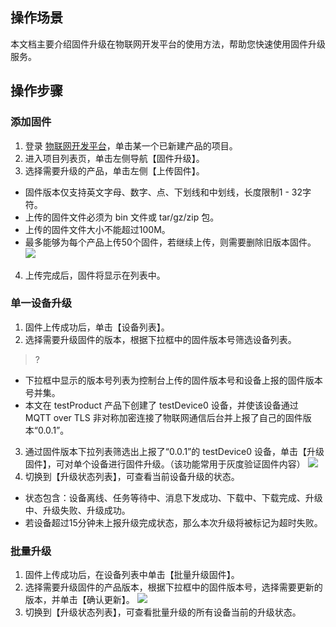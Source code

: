 
## 操作场景
本文档主要介绍固件升级在物联网开发平台的使用方法，帮助您快速使用固件升级服务。

## 操作步骤
### 添加固件
1. 登录 [物联网开发平台](https://console.cloud.tencent.com/iotexplorer)，单击某一个已新建产品的项目。
2. 进入项目列表页，单击左侧导航【固件升级】。
3. 选择需要升级的产品，单击左侧【上传固件】。
 - 固件版本仅支持英文字母、数字、点、下划线和中划线，长度限制1 - 32字符。
 - 上传的固件文件必须为 bin 文件或 tar/gz/zip 包。
 - 上传的固件文件大小不能超过100M。
 -  最多能够为每个产品上传50个固件，若继续上传，则需要删除旧版本固件。 
  ![](https://main.qcloudimg.com/raw/4a8fdd192fec74f4756caf79a95981b5.png)
4. 上传完成后，固件将显示在列表中。

### 单一设备升级

1. 固件上传成功后，单击【设备列表】。
2. 选择需要升级固件的版本，根据下拉框中的固件版本号筛选设备列表。
 >?
 - 下拉框中显示的版本号列表为控制台上传的固件版本号和设备上报的固件版本号并集。
 - 本文在 testProduct 产品下创建了 testDevice0 设备，并使该设备通过 MQTT over TLS 非对称加密连接了物联网通信后台并上报了自己的固件版本“0.0.1”。
3. 通过固件版本下拉列表筛选出上报了“0.0.1”的 testDevice0 设备，单击【升级固件】，可对单个设备进行固件升级。（该功能常用于灰度验证固件内容） 
![](https://main.qcloudimg.com/raw/acc8045afead3fe4545bd77a2deb3dd8.png)
4. 切换到【升级状态列表】，可查看当前设备升级的状态。
 - 状态包含：设备离线、任务等待中、消息下发成功、下载中、下载完成、升级中、升级失败、升级成功。
 - 若设备超过15分钟未上报升级完成状态，那么本次升级将被标记为超时失败。

### 批量升级
1. 固件上传成功后，在设备列表中单击【批量升级固件】。
2. 选择需要升级固件的产品版本，根据下拉框中的固件版本号，选择需要更新的版本，并单击【确认更新】。
![](https://main.qcloudimg.com/raw/b3eea7fbb1cf287d19324a9b05512849.png)
3. 切换到【升级状态列表】，可查看批量升级的所有设备当前的升级状态。
